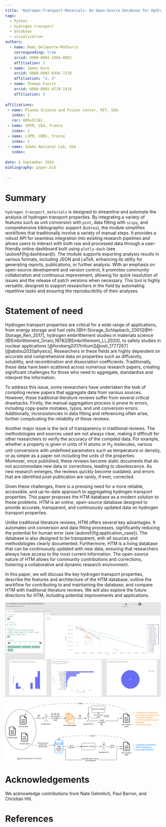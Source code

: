 ```yaml
---
title: 'Hydrogen-Transport-Materials: An Open-Source Database for Hydrogen Transport Properties'
tags:
  - Python
  - hydrogen transport
  - database
  - visualisation
authors:
  - name: Remi Delaporte-Mathurin
    corresponding: true
    orcid: 0000-0003-1064-8882
    affiliation: 1
  - name: James Dark
    orcid: 0000-0002-0456-7210
    affiliation: "2, 3"
  - name: Thomas Fuerst
    orcid: 0000-0002-4719-141X
    affiliation: 4

affiliations:
 - name: Plasma Science and Fusion Center, MIT, USA
   index: 1
   ror: 00hx57361
 - name: IRFM, CEA, France
   index: 2
 - name: LSPM, CNRS, France
   index: 3
 - name: Idaho National Lab, USA
   index:
 
date: 6 September 2024
bibliography: paper.bib

---
```


# Summary

`hydrogen_transport_materials` is designed to streamline and automate the analysis of hydrogen transport properties. By integrating a variety of features such as unit conversion with `pint`, data fitting with `scipy`, and comprehensive bibliographic support (`bibtex`), the module simplifies workflows that traditionally involve a variety of manual steps. It provides a robust API for seamless integration into existing research pipelines and allows users to interact with both raw and processed data through a user-friendly online dashboard built using `plotly-dash` (see \autoref{fig:dashboard}). The module supports exporting analysis results in various formats, including JSON and LaTeX, enhancing its utility for generating reports, publications, or further analysis. With an emphasis on open-source development and version control, it promotes community collaboration and continuous improvement, allowing for quick resolution of issues and the release of patch versions when necessary. This tool is highly versatile, designed to support researchers in the field by automating repetitive tasks and ensuring the reproducibility of their analyses.

# Statement of need

Hydrogen transport properties are critical for a wide range of applications, from energy storage and fuel cells [@H-Storage_Schlapbach_2001][@H-Storage_Ren_2017], hydrogen embrittlement studies in materials science 
[@Embrittlement_Oriani_1978][@Embrittlement_Li_2020], to safety studies in nuclear applications [@forsberg2017tritium][@osti_1777267][@abdou2020physics].
Researchers in these fields are highly dependent on accurate and comprehensive data on properties such as diffusivity, solubility, and recombination and dissociation coefficients.
Traditionally, these data have been scattered across numerous research papers, creating significant challenges for those who need to aggregate, standardise and interpret the information.

To address this issue, some researchers have undertaken the task of compiling review papers that aggregate data from various sources.
However, these traditional literature reviews suffer from several critical drawbacks.
Firstly, the manual aggregation process is prone to errors, including copy-paste mistakes, typos, and unit conversion errors.
Additionally, inconsistencies in data fitting and referencing often arise, further complicating the reliability of these reviews.

Another major issue is the lack of transparency in traditional reviews.
The methodologies and sources used are not always clear, making it difficult for other researchers to verify the accuracy of the compiled data. For example, whether a property is given in units of $\mathrm{H}$ atoms or $\mathrm{H}_2$ molecules, various unit conversions with undefined parameters such as temperature or density, or as simple as a paper not including the units of the properties.  
Moreover, once published, these reviews become static documents that do not accommodate new data or corrections, leading to obsolescence.
As new research emerges, the reviews quickly become outdated, and errors that are identified post-publication are rarely, if ever, corrected.

Given these challenges, there is a pressing need for a more reliable, accessible, and up-to-date approach to aggregating hydrogen transport properties.
This paper proposes the HTM database as a modern solution to these problems.
HTM is an online, open-source database designed to provide accurate, transparent, and continuously updated data on hydrogen transport properties.

Unlike traditional literature reviews, HTM offers several key advantages.
It automates unit conversion and data fitting processes, significantly reducing the potential for human error (see \autoref{fig:application_case}).
The database is also designed to be transparent, with all sources and methodologies clearly documented.
Furthermore, HTM is a living database that can be continuously updated with new data, ensuring that researchers always have access to the most current information.
The open-source nature of HTM allows for community contributions and corrections, fostering a collaborative and dynamic research environment.

In this paper, we will discuss the key hydrogen transport properties, describe the features and architecture of the HTM database, outline the workflow for contributing to and maintaining the database, and compare HTM with traditional literature reviews.
We will also explore the future directions for HTM, including potential improvements and applications.

![Interactive Dashboard for HTM.\label{fig:dashboard}](dashboard.png)

![HTM improves reproducibility of research.\label{fig:application_case}](application_case.png)


# Acknowledgements

We acknowledge contributions from Nate Gehmlich, Paul Barron, and Christian Hill.

# References
